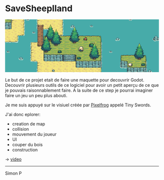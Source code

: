# SaveSheepIland

![](img/bandeau.png)

Le but de ce projet etait de faire une maquette pour decouvrir Godot.
Decouvrir plusieurs outils de ce logiciel pour avoir un petit aperçu de ce que je pouvais raisonnablement faire. A la suite de ce step je pourrai imaginer faire un jeu un peu plus abouti.

Je me suis appuyé sur le visiuel créée par [Pixelfrog](https://pixelfrog-assets.itch.io/tiny-swords) appelé Tiny Swords.

J'ai donc eplorer:
- creation de map
- collision
- mouvement du joueur
- UI
- couper du bois
- construction

-> [video](https://drive.google.com/file/d/1BPDY2-SyTRq-85Y-guj8reXzWyXcz88Y/view?usp=sharing)

---

Simon P
